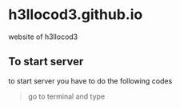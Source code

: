 # h3llocod3.github.io
website of h3llocod3
## To start server
to start server you have to do the following codes
> go to terminal and type
<node server.js>
